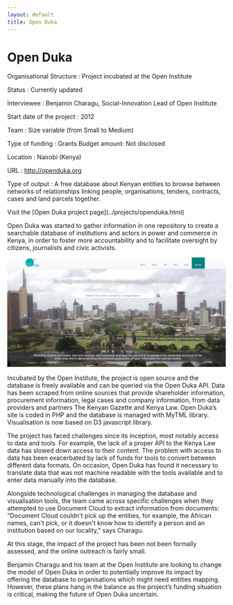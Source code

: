 ```yaml
---
layout: default
title: Open Duka
---
```


# Open Duka

<div class="panel panel-default">
<div class="panel-body">

Organisational Structure
:   Project incubated at the Open Institute

Status
:   Currently updated

Interviewee
:   Benjamin Charagu, Social-Innovation Lead of Open Institute

Start date of the project
:   2012

Team
:   Size variable (from Small to Medium)

Type of funding
:   Grants Budget amount: Not disclosed

Location
:   Nairobi (Kenya)

URL
:   http://openduka.org

Type of output
:   A free database about Kenyan entities to browse between networks of relationships linking people, organisations, tenders, contracts, cases and land parcels together.

</div>
<div class="panel-footer">Visit the [Open Duka project page](../projects/openduka.html)</div>
</div>

Open Duka was started to gather information in one repository to create a searchable database of institutions and actors in power and commerce in Kenya, in order to foster more accountability and to facilitate oversight by citizens, journalists and civic activists. 

![](open_duka.png)

Incubated by the Open Institute, the project is open source and the database is freely available and can be queried via the Open Duka API. Data has been scraped from online sources that provide shareholder information, procurement information, legal cases and company information, from data providers and partners The Kenyan Gazette and Kenya Law. Open Duka’s site is coded in PHP and the database is managed with MyTML library. Visualisation is now based on D3 javascript library.

The project has faced challenges since its inception, most notably access to data and tools. For example, the lack of a proper API to the Kenya Law data has slowed down access to their content. The problem with access to data has been exacerbated by lack of funds for tools to convert between different data formats. On occasion, Open Duka has found it necessary to translate data that was not machine readable with the tools available and to enter data manually into the database. 

Alongside technological challenges in managing the database and visualisation tools, the team came across specific challenges when they attempted to use Document Cloud to extract information from documents: “Document Cloud couldn't pick up the entities, for example, the African names, can't pick, or it doesn't know how to identify a person and an institution based on our locality,” says Charagu.

At this stage, the impact of the project has been not been formally assessed, and the online outreach is fairly small. 

Benjamin Charagu and his team at the Open Institute are looking to change the model of Open Duka in order to potentially improve its impact by offering the database to organisations which might need entities mapping. However, these plans hang in the balance as the project’s funding situation is critical, making the future of Open Duka uncertain. 


